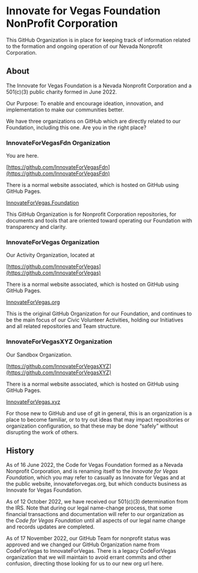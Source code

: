 <!--
 Copyright (C) 2025 Innovate for Vegas Foundation
 
 This file is part of github.
 
 github is free software: you can redistribute it and/or modify
 it under the terms of the GNU General Public License as published by
 the Free Software Foundation, either version 3 of the License, or
 (at your option) any later version.
 
 github is distributed in the hope that it will be useful,
 but WITHOUT ANY WARRANTY; without even the implied warranty of
 MERCHANTABILITY or FITNESS FOR A PARTICULAR PURPOSE.  See the
 GNU General Public License for more details.
 
 You should have received a copy of the GNU General Public License
 along with github.  If not, see <https://www.gnu.org/licenses/>.
-->

# Innovate for Vegas Foundation NonProfit Corporation

This GitHub Organization is in place for keeping track of information related to the formation and ongoing operation of our Nevada Nonprofit Corporation.

## About

The Innovate for Vegas Foundation is a Nevada Nonprofit Corporation and a 501(c)(3) public charity formed in June 2022.

Our Purpose: To enable and encourage ideation, innovation, and implementation to make our communities better.

We have three organizations on GitHub which are directly related to our Foundation, including this one. Are you in the right place?

### InnovateForVegasFdn Organization

You are here.

[https://github.com/InnovateForVegasFdn](https://github.com/InnovateForVegasFdn)

There is a normal website associated, which is hosted on GitHub using GitHub Pages.

[InnovateForVegas.Foundation](https://innovateforvegas.foundation)

This GitHub Organization is for Nonprofit Corporation repositories, for documents and tools that are oriented toward operating our Foundation with transparency and clarity.

### InnovateForVegas Organization

Our Activity Organization, located at

[https://github.com/InnovateForVegas](https://github.com/InnovateForVegas)

There is a normal website associated, which is hosted on GitHub using GitHub Pages.

[InnovateForVegas.org](https://innovateforvegas.org)

This is the original GitHub Organization for our Foundation, and continues to be the main focus of our Civic Volunteer Activities, holding our Initiatives and all related repositories and Team structure.

### InnovateForVegasXYZ Organization

Our Sandbox Organization.

[https://github.com/InnovateForVegasXYZ](https://github.com/InnovateForVegasXYZ)

There is a normal website associated, which is hosted on GitHub using GitHub Pages.

[InnovateForVegas.xyz](https://innovateforvegas.xyz)

For those new to GitHub and use of git in general, this is an organization is a place to become familiar, or to try out ideas that may impact repositories or organization configuration, so that these may be done “safely” without disrupting the work of others.

## History

As of 16 June 2022, the Code for Vegas Foundation formed as a Nevada Nonprofit Corporation, and is renaming itself to the *Innovate for Vegas Foundation*, which you may refer to casually as Innovate for Vegas and at the public website, innovateforvegas.org, but which conducts business as Innovate for Vegas Foundation.

As of 12 October 2022, we have received our 501(c)(3) determination from the IRS. Note that during our legal name-change process, that some financial transactions and documentation will refer to our organization as the *Code for Vegas Foundation* until all aspects of our legal name change and records updates are completed.

As of 17 November 2022, our GitHub Team for nonprofit status was approved and we changed our GitHub Organization name from CodeForVegas to InnovateForVegas. There is a legacy CodeForVegas organization that we will maintain to avoid errant commits and other confusion, directing those looking for us to our new org url here.
